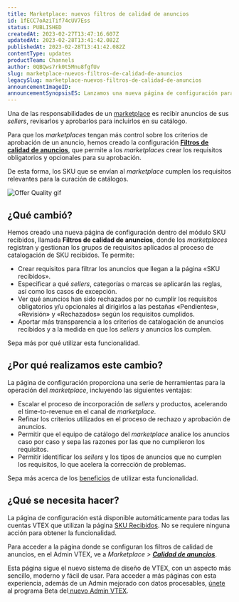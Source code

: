 ```yaml
---
title: Marketplace: nuevos filtros de calidad de anuncios
id: 1fECC7oAziTif74cUV7Ess
status: PUBLISHED
createdAt: 2023-02-27T13:47:16.607Z
updatedAt: 2023-02-28T13:41:42.082Z
publishedAt: 2023-02-28T13:41:42.082Z
contentType: updates
productTeam: Channels
author: 0QBQws7rk0t5Mnu8fgfUv
slug: marketplace-nuevos-filtros-de-calidad-de-anuncios
legacySlug: marketplace-nuevos-filtros-de-calidad-de-anuncios
announcementImageID: 
announcementSynopsisES: Lanzamos una nueva página de configuración para que los marketplaces creen requisitos para la aprobación de anuncios.
---
```


Una de las responsabilidades de un [marketplace](https://help.vtex.com/es/tutorial/estrategias-de-marketplace-na-vtex--tutorials_402#ser-un-marketplace-vtex) es recibir anuncios de sus _sellers_, revisarlos y aprobarlos para incluirlos en su catálogo.

Para que los _marketplaces_ tengan más control sobre los criterios de aprobación de un anuncio, hemos creado la configuración **[Filtros de calidad de anuncios](https://help.vtex.com/es/tutorial/filtros-de-qualidade-dos-anuncios--4xm0gi8leCyxHj8YdgHSJH)**, que permite a los _marketplaces_ crear los requisitos obligatorios y opcionales para su aprobación. 

De esta forma, los SKU que se envían al _marketplace_ cumplen los requisitos relevantes para la curación de catálogos. 

![Offer Quality gif](https://images.ctfassets.net/alneenqid6w5/2TsdhoMwl0Fmwp8WBoViXw/5525f637d51f9d9fc5fe29395f58d07f/Offer_Quality_01.gif)

## ¿Qué cambió?

Hemos creado una nueva página de configuración dentro del módulo SKU recibidos, llamada **Filtros de calidad de anuncios**, donde los _marketplaces_ registran y gestionan los grupos de requisitos aplicados al proceso de catalogación de SKU recibidos. Te permite:

* Crear requisitos para filtrar los anuncios que llegan a la página «SKU recibidos».
* Especificar a qué _sellers_, categorías o marcas se aplicarán las reglas, así como los casos de excepción.
* Ver qué anuncios han sido rechazados por no cumplir los requisitos obligatorios y/u opcionales al dirigirlos a las pestañas «Pendientes», «Revisión» y «Rechazados» según los requisitos cumplidos.
* Aportar más transparencia a los criterios de catalogación de anuncios recibidos y a la medida en que los _sellers_ y anuncios los cumplen.

Sepa más por qué utilizar esta funcionalidad.

## ¿Por qué realizamos este cambio?

La página de configuración proporciona una serie de herramientas para la operación del _marketplace_, incluyendo las siguientes ventajas:

* Escalar el proceso de incorporación de _sellers_ y productos, acelerando el time-to-revenue en el canal de _marketplace_.
* Refinar los criterios utilizados en el proceso de rechazo y aprobación de anuncios.
* Permitir que el equipo de catálogo del _marketplace_ analice los anuncios caso por caso y sepa las razones por las que no cumplieron los requisitos.
* Permitir identificar los _sellers_ y los tipos de anuncios que no cumplen los requisitos, lo que acelera la corrección de problemas.

Sepa más acerca de los [beneficios](https://help.vtex.com/es/tutorial/filtros-de-qualidade-dos-anuncios--4xm0gi8leCyxHj8YdgHSJH#por-que-usar-esta-funcionalidad) de utilizar esta funcionalidad.

## ¿Qué se necesita hacer?

La página de configuración está disponible automáticamente para todas las cuentas VTEX que utilizan la página [SKU Recibidos](https://help.vtex.com/es/tutorial/sugerindo-e-aprovando-skus--tutorials_396). No se requiere ninguna acción para obtener la funcionalidad.

Para acceder a la página donde se configuran los filtros de calidad de anuncios, en el Admin VTEX, ve a _Marketplace > **[Calidad de anuncios](https://help.vtex.com/es/tutorial/filtros-de-qualidade-dos-anuncios--4xm0gi8leCyxHj8YdgHSJH)**_.

Esta página sigue el nuevo sistema de diseño de VTEX, con un aspecto más sencillo, moderno y fácil de usar. Para acceder a más páginas con esta experiencia, además de un Admin mejorado con datos procesables, [únete](https://content.vtex.com/join-new-admin-beta-program-es/) al programa Beta del[ nuevo Admin VTEX](https://help.vtex.com/es/v4).
